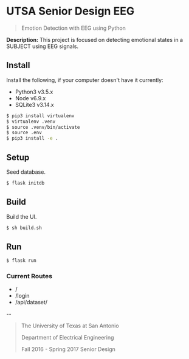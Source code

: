 # UTSA Senior Design EEG
> Emotion Detection with EEG using Python

**Description:** This project is focused on detecting emotional states in a SUBJECT using EEG signals.

## Install

Install the following, if your computer doesn't have it currently:

* Python3 v3.5.x
* Node v6.9.x
* SQLite3 v3.14.x

```bash
$ pip3 install virtualenv
$ virtualenv .venv
$ source .venv/bin/activate
$ source .env
$ pip3 install -e .
```

## Setup

Seed database.

```bash
$ flask initdb
```

## Build

Build the UI.

```bash
$ sh build.sh
```

## Run

```bash
$ flask run
```

### Current Routes

* /
* /login
* /api/dataset/

--

> The University of Texas at San Antonio
>
> Department of Electrical Engineering
>
> Fall 2016 - Spring 2017 Senior Design
